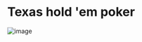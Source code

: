 # Texas hold 'em poker

![image](https://github.com/user-attachments/assets/a3b3362f-de66-40c0-a984-5ab5a74a5ba3)
